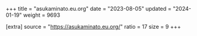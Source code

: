+++
title = "asukaminato.eu.org"
date = "2023-08-05"
updated = "2024-01-19"
weight = 9693

[extra]
source = "https://asukaminato.eu.org/"
ratio = 17
size = 9
+++
